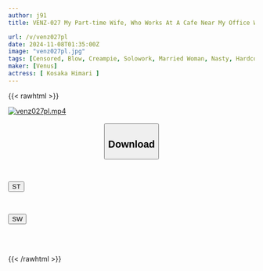 ```yaml
---
author: j91
title: VENZ-027 My Part-time Wife, Who Works At A Cafe Near My Office Where I Go For Lunch, Is An Erotic Goddess. She Loves To Suck Semen Deliciously And Gives A Blowjob. She Masturbates Hard And Has Multiple Orgasms. Even Though She's Married, She Wants To Have Raw Sex And Cum Inside Her. Himari Kosaka

url: /v/venz027pl
date: 2024-11-08T01:35:00Z
image: "venz027pl.jpg"
tags: [Censored, Blow, Creampie, Solowork, Married Woman, Nasty, Hardcore, Mature Woman	]
maker: [Venus]
actress: [ Kosaka Himari ]
---
```



{{< rawhtml >}}

<div class="video" data-videoid="0dK3jMOJzohbxll">
    <a href="javascript:;">
        <img src="/v/venz027pl/venz027pl.jpg" width="WIDTH" height="HEIGHT" alt="venz027pl.mp4" loading="lazy">
    </a>
</div>

<script type="text/javascript" src="https://j91.asia/asset/on-demand-st.js"></script>

<br>
  <link rel="stylesheet" href="https://j91.asia/asset/bs5.css">
  
  <center>
  <button class="btn btn-primary" type="button" data-bs-toggle="collapse" data-bs-target=".multi-collapse" aria-expanded="false" aria-controls="multiCollapseExample1 multiCollapseExample2"><h2>Download</h2></button></center>
</p>
<div class="row">
  <div class="col">
    <div class="collapse multi-collapse" id="multiCollapseExample1">
      <div class="card card-body">
	      	      <br>
<div class="buttons">  
<p><a href="/v/venz027pl/st.html" target="_blank"><button class="btn-hover color-3"><i class="fa fa-download"></i> ST</button></a></p></div>
    </div>
  </div>
</div>
  <div class="col">
    <div class="collapse multi-collapse" id="multiCollapseExample2">
      <div class="card card-body">
	      <br>
<div class="buttons">
<p><a href="/v/venz027pl/sw.html" target="_blank"><button class="btn-hover color-2"><i class="fa fa-download"></i> SW</button></a></p></div>
<br><br>
      </div>
    </div>
  </div>
</div>

{{< /rawhtml >}}